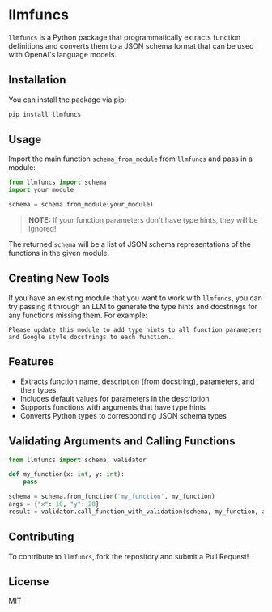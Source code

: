 # llmfuncs

`llmfuncs` is a Python package that programmatically extracts function definitions and converts them to a JSON schema format that can be used with OpenAI's language models.

## Installation

You can install the package via pip:

```bash
pip install llmfuncs
```

## Usage

Import the main function `schema_from_module` from `llmfuncs` and pass in a module:

```python
from llmfuncs import schema
import your_module

schema = schema.from_module(your_module)
```

> **NOTE:** If your function parameters don't have type hints, they will be ignored!

The returned `schema` will be a list of JSON schema representations of the functions in the given module.

## Creating New Tools

If you have an existing module that you want to work with `llmfuncs`, you can try passing it through an LLM
to generate the type hints and docstrings for any functions missing them. For example:
```
Please update this module to add type hints to all function parameters and Google style docstrings to each function.
```

## Features

- Extracts function name, description (from docstring), parameters, and their types
- Includes default values for parameters in the description
- Supports functions with arguments that have type hints
- Converts Python types to corresponding JSON schema types

## Validating Arguments and Calling Functions
```python
from llmfuncs import schema, validator

def my_function(x: int, y: int):
    pass

schema = schema.from_function('my_function', my_function)
args = {"x": 10, "y": 20}
result = validator.call_function_with_validation(schema, my_function, args)
```

## Contributing

To contribute to `llmfuncs`, fork the repository and submit a Pull Request!

## License

MIT